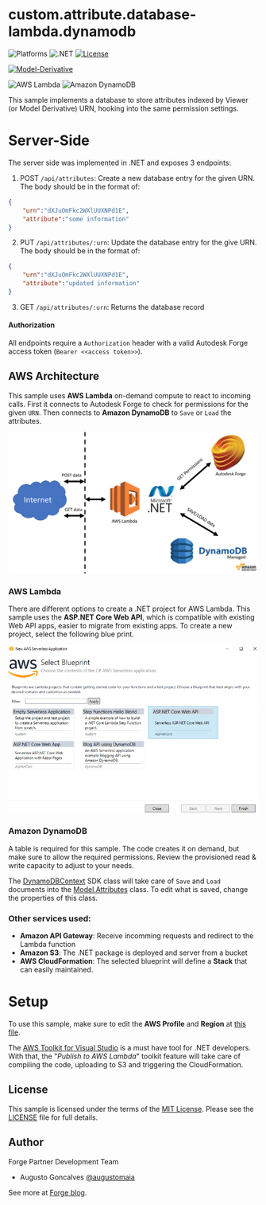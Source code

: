 # custom.attribute.database-lambda.dynamodb

![Platforms](https://img.shields.io/badge/platform-Windows-lightgray.svg)
![.NET](https://img.shields.io/badge/.NET_Core-2.0-blue.svg)
[![License](http://img.shields.io/:license-mit-blue.svg)](http://opensource.org/licenses/MIT)

[![Model-Derivative](https://img.shields.io/badge/Model%20Derivative-v2-green.svg)](http://developer.autodesk.com/)

![AWS Lambda](https://img.shields.io/badge/AWS-Lambda-blue.svg)
![Amazon DynamoDB](https://img.shields.io/badge/Amazon-DynamoDBv2-blue.svg)

This sample implements a database to store attributes indexed by Viewer (or Model Derivative) URN, hooking into the same permission settings.

# Server-Side

The server side was implemented in .NET and exposes 3 endpoints:

  1. POST `/api/attributes`: Create a new database entry for the given URN. The body should be in the format of:

  ```JSON
  {
      "urn":"dXJuOmFkc2WXlUUXNPd1E",
      "attribute":"some information"
  } 
  ```
     
  2. PUT `/api/attributes/:urn`: Update the database entry for the give URN. The body should be in the format of:

  ```JSON
  {
      "urn":"dXJuOmFkc2WXlUUXNPd1E",
      "attribute":"updated information"
  } 
  ```
     
  3. GET `/api/attributes/:urn`: Returns the database record

#### Authorization

All endpoints require a `Authorization` header with a valid Autodesk Forge access token (`Bearer <<access token>>`). 

## AWS Architecture

This sample uses **AWS Lambda** on-demand compute to react to incoming calls. First it connects to Autodesk Forge to check for permissions for the given `URN`. Then connects to **Amazon DynamoDB** to `Save` or `Load` the attributes.

![Overview](sample_architecture.png)

### AWS Lambda

There are different options to create a .NET project for AWS Lambda. This sample uses the **ASP.NET Core Web API**, which is compatible with existing Web API apps, easier to migrate from existing apps. To create a new project, select the following blue print.

![AWS Lambda Blueprint](vs_new_project.png)

### Amazon DynamoDB

A table is required for this sample. The code creates it on demand, but make sure to allow the required permissions. Review the provisioned read & write capacity to adjust to your needs. 

The [DynamoDBContext](https://docs.aws.amazon.com/pt_br/amazondynamodb/latest/developerguide/DotNetDynamoDBContext.html) SDK class will take care of `Save` and `Load` documents into the [Model.Attributes](blob/master/CustomAttributes/CustomAttributes/Model/Attributes.cs) class. To edit what is saved, change the properties of this class.

### Other services used:

 - **Amazon API Gateway**: Receive incomming requests and redirect to the Lambda function
 - **Amazon S3**: The .NET package is deployed and server from a bucket
 - **AWS CloudFormation**: The selected blueprint will define a **Stack** that can easily maintained.

# Setup

To use this sample, make sure to edit the **AWS Profile** and **Region** at [this file](blob/master/CustomAttributes/CustomAttributes/aws-lambda-tools-defaults.json).

The [AWS Toolkit for Visual Studio](https://aws.amazon.com/visualstudio/) is a must have tool for .NET developers. With that, the "*Publish to AWS Lambda*" toolkit feature will take care of compiling the code, uploading to S3 and triggering the CloudFormation. 

## License

This sample is licensed under the terms of the [MIT License](http://opensource.org/licenses/MIT). Please see the [LICENSE](LICENSE) file for full details.

## Author

Forge Partner Development Team

- Augusto Goncalves [@augustomaia](https://twitter.com/augustomaia)

See more at [Forge blog](https://forge.autodesk.com/blog).